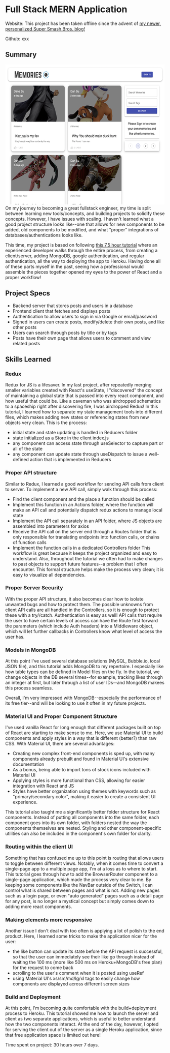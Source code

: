 # Full Stack MERN Application
Website: This project has been taken offline since the advent of [my newer, personalized Super Smash Bros. blog!](https://kazuyasmash.herokuapp.com/)

Github: xxx

## Summary
<img src="img/fullstack_MainMenu.png" alt="MainMenu" title="MainMenu" width="600" height="441" /> 
On my journey to becoming a great fullstack engineer, my time is split between learning new tools/concepts, and building projects to solidify these concepts.
However, I have issues with scaling. I haven't learned what a good project structure looks like--one that allows for new components to be added, old components
to be modified, and what "proper" integrations of databases/authentications looks like.

This time, my project is based on following [this 7.5 hour tutorial](https://www.youtube.com/watch?v=VsUzmlZfYNg) where an experienced developer walks
through the entire process, from creating a client/server, adding MongoDB, google authentication, and regular authentication, all the way to deploying
the app to Heroku. Having done all of these parts myself in the past, seeing how a professional would assemble the pieces together opened my eyes to
the power of React and a proper workflow!

## Project Specs
- Backend server that stores posts and users in a database
- Frontend client that fetches and displays posts
- Authentication to allow users to sign in via Google or email/password
- Signed in users can create posts, modify/delete their own posts, and like other posts
- Users can search through posts by title or by tags
- Posts have their own page that allows users to comment and view related posts

## Skills Learned
### Redux
Redux for JS is a lifesaver. In my last project, after repeatedly merging smaller variables created with React's useState, I "discovered" the concept of 
maintaining a global state that is passed into every react component, and how useful that could be. Like a caveman who was airdropped schematics to a spaceship
right after discovering fire, I was airdropped Redux! In this tutorial, I learned how to separate my state management tools into different files, which
makes adding new states or referencing states from new objects very clean. This is the process:
- initial state and state updating is handled in Reducers folder
- state initialized as a Store in the client index.js
- any component can access state through useSelector to capture part or all of the state
- any component can update state through useDispatch to issue a well-defined action that is implemented in Reducers

### Proper API structure
Similar to Redux, I learned a good workflow for sending API calls from client to server. To implement a new API call, simply walk through this process:
- Find the client component and the place a function should be called
- Implement this function in an Actions folder, where the function will make an API call and potentially dispatch redux actions to manage local state
- Implement the API call separately in an API folder, where JS objects are assembled into parameters for axios
- Receive the API call on the server end through a Routes folder that is only responsible for translating endpoints into function calls, or chains of function calls
- Implement the function calls in a dedicated Controllers folder
This workflow is great because it keeps the project organized and easy to understand. Also, throughout the tutorial we often had to make changes to past
objects to support future features--a problem that I often encounter. This formal structure helps make the process very clean; it is easy to visualize all
dependencies.

### Proper Server Security
With the proper API structure, it also becomes clear how to isolate unwanted bugs and how to protect them. The possible unknowns from client API calls are all
handled in the Controllers, so it is enough to protect these with a try//catch. Authentication is easy as well! API calls that require the user to have
certain levels of access can have the Route first forward the parameters (which include Auth headers) into a Middleware object, which will let further 
callbacks in Controllers know what level of access the user has.

### Models in MongoDB
At this point I've used several database solutions (MySQL, Bubble.io, local JSON file), and this tutorial adds MongoDB to my repertoire. I especially like
how table types can be defined in Model files on the fly. In the tutorial, we change objects in the DB several times--for example, tracking likes through
an integer at first, but later through a list of user IDs--and MongoDB makees this process seamless.

Overall, I'm very impressed with MongoDB--especially the performance of its free tier--and will be looking to use it often in my future projects.

### Material UI and Proper Component Structure
I've used vanilla React for long enough that different packages built on top of React are starting to make sense to me. Here, we use Material UI to build
components and apply styles in a way that is different (better?) than raw CSS. With Material UI, there are several advantages:
- Creating new complex front-end components is sped up, with many components already prebuilt and found in Material UI's extensive documentation
- As a bonus, being able to import tons of stock icons included with Material UI
- Applying styles is more functional than CSS, allowing for easier integration with React and JS
- Styles have better organization using themes with keywords such as "primary/secondary color", making it easier to create a consistent UI experience.

This tutorial also taught me a significantly better folder structure for React components. Instead of putting all components into the same folder, each
component goes into its own folder, with folders nested the way the components themselves are nested. Styling and
other component-specific utilities can also be included in the component's own folder for clarity.

### Routing within the client UI
Something that has confused me up to this point is routing that allows users to toggle between different views. Notably, when it comes time to convert a
single-page app to a multiple page app, I'm at a loss as to where to start. This tutorial goes through how to add the BrowserRouter component to a
single-page application, which made the process very clear to me. By keeping some components like the NavBar outside of the Switch, I can
control what is shared between pages and what is not. Adding new pages such as a login page, or even "auto generated" pages such as a detail
page for any post, is no longer a mystical concept but simply comes down to adding more react components.

### Making elements more responsive
Another issue I don't deal with too often is applying a lot of polish to the end product. Here, I learned some tricks to make the application nicer for the 
user:
- the like button can update its state before the API request is successful, so that the user can immediately see their like go through instead of waiting
the 100 ms (more like 500 ms on Heroku+MongoDB's free plan) for the request to come back
- scrolling to the user's comment when it is posted using useRef
- using Material UI's xs/sm/md/lg/xl tags to easily change how components are displayed across different screen sizes

### Build and Deployment
At this point, I'm becoming quite comfortable with the build+deployment process to Heroku. This tutorial showed me how to launch the server and client as two
separate applications, which is useful to better understand how the two components interact. At the end of the day, however, I opted for serving the client
out of the server as a single Heroku application, since that free application space is limited out here!

Time spent on project: 30 hours over 7 days.




